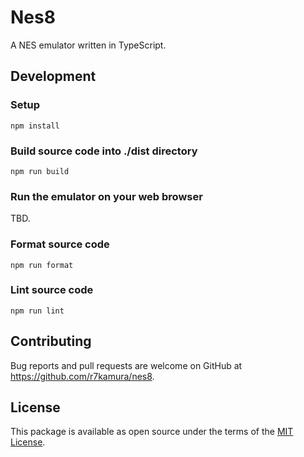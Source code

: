 # Nes8

A NES emulator written in TypeScript.

## Development

### Setup

```
npm install
```

### Build source code into ./dist directory

```
npm run build
```

### Run the emulator on your web browser

TBD.

### Format source code

```
npm run format
```

### Lint source code

```
npm run lint
```

## Contributing

Bug reports and pull requests are welcome on GitHub at https://github.com/r7kamura/nes8.

## License

This package is available as open source under the terms of the [MIT License](https://opensource.org/licenses/MIT).
